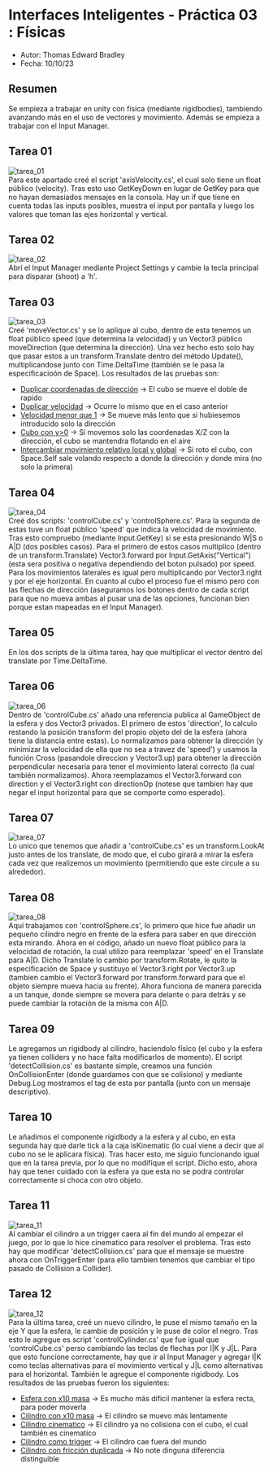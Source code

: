 # Interfaces Inteligentes - Práctica 03 : Físicas  

- Autor: Thomas Edward Bradley  
- Fecha: 10/10/23  

## Resumen  
Se empieza a trabajar en unity con física (mediante rigidbodies), tambiendo avanzando más en el uso 
de vectores y movimiento. Además se empieza a trabajar con el Input Manager. 
## Tarea 01  
![tarea_01](./gifs/II_Pr03_gif01.gif)  
Para este apartado creé el script 'axisVelocity.cs', el cual solo tiene un float público (velocity). 
Tras esto uso GetKeyDown en lugar de GetKey para que no hayan demasiados mensajes en la consola. Hay un 
if que tiene en cuenta todas las inputs posibles, muestra el input por pantalla y luego los valores que 
toman las ejes horizontal y vertical.
## Tarea 02  
![tarea_02](./img/II_Pr03_img02.png)  
Abrí el Input Manager mediante Project Settings y cambie la tecla principal para disparar (shoot) a 'h'.
## Tarea 03  
![tarea_03](./gifs/II_Pr03_gif03.gif)  
Creé 'moveVector.cs' y se lo aplique al cubo, dentro de esta tenemos un float público speed (que determina 
la velocidad) y un Vector3 público moveDirection (que determina la dirección). Una vez hecho esto solo hay que 
pasar estos a un transform.Translate dentro del método Update(), multiplicandose junto con Time.DeltaTime (también 
se le pasa la especificacioón de Space). Los resultados de las pruebas son: 
- <u>Duplicar coordenadas de dirección</u> -> El cubo se mueve el doble de rapido
- <u>Duplicar velocidad</u> -> Ocurre lo mismo que en el caso anterior
- <u>Velocidad menor que 1</u> -> Se mueve más lento que si hubiesemos introducido solo la dirección
- <u>Cubo con y>0</u> -> Si movemos solo las coordenadas X/Z con la dirección, el cubo se mantendra flotando en el aire
- <u>Intercambiar movimiento relativo local y global</u> -> Si roto el cubo, con Space.Self sale volando respecto a donde la dirección y donde mira (no solo la primera)
## Tarea 04 
![tarea_04](./gifs/II_Pr03_gif04.gif)  
Creé dos scripts: 'controlCube.cs' y 'controlSphere.cs'. Para la segunda de estas tuve un float público 
'speed' que indica la velocidad de movimiento. Tras esto compruebo (mediante Input.GetKey) si se esta 
presionando W|S o A|D (dos posibles casos). Para el primero de estos casos multiplico (dentro de un 
transform.Translate) Vector3.forward por Input.GetAxis("Vertical") (esta sera positiva o negativa dependiendo 
del boton pulsado) por speed. Para los movimientos laterales es igual pero multiplicando por Vector3.right y 
por el eje horizontal. En cuanto al cubo el proceso fue el mismo pero con las flechas de dirección (aseguramos 
los botones dentro de cada script para que no mueva ambas al pusar una de las opciones, funcionan bien 
porque estan mapeadas en el Input Manager).
## Tarea 05  
En los dos scripts de la última tarea, hay que multiplicar el vector dentro del translate por Time.DeltaTime.
## Tarea 06 
![tarea_06](./gifs/II_Pr03_gif06.gif)  
Dentro de 'controlCube.cs' añado una referencia publica al GameObject de la esfera y dos Vector3 privados. El 
primero de estos 'direction', lo calculo restando la posición transform del propio objeto del de la esfera (ahora 
tiene la distancia entre estas). Lo normalizamos para obtener la dirección (y minimizar la velocidad de ella que no 
sea a travez de 'speed') y usamos la función Cross (pasandole direccion y Vector3.up) para obtener la dirección perpendicular 
necesaria para tener el movimiento lateral correcto (la cual también normalizamos). Ahora reemplazamos el Vector3.forward con 
direction y el Vector3.right con directionOp (notese que tambien hay que negar el input horizontal para que se comporte como 
esperado).
## Tarea 07  
![tarea_07](./gifs/II_Pr03_gif07.gif)  
Lo unico que tenemos que añadir a 'controlCube.cs' es un transform.LookAt justo antes de los translate, de modo que, el cubo 
girará a mirar la esfera cada vez que realizemos un movimiento (permitiendo que este circule a su alrededor).
## Tarea 08  
![tarea_08](./gifs/II_Pr03_gif08.gif)  
Aquí trabajamos con 'controlSphere.cs', lo primero que hice fue añadir un pequeño cilindro negro en frente de la esfera para 
saber en que dirección esta mirando. Ahora en el código, añado un nuevo float público para la velocidad de rotación, la cual 
utilizo para reemplazar 'speed' en el Translate para A|D. Dicho Translate lo cambio por transform.Rotate, le quito la especificación 
de Space y sustituyo el Vector3.right por Vector3.up (tambien cambio el Vector3.forward por transform.forward para que el objeto 
siempre mueva hacia su frente). Ahora funciona de manera parecida a un tanque, donde siempre se movera para delante o para detrás 
y se puede cambiar la rotación de la misma con A|D.  
## Tarea 09  
Le agregamos un rigidbody al cilindro, haciendolo físico (el cubo y la esfera ya tienen colliders y no hace falta modificarlos de 
momento). El script 'detectCollision.cs' es bastante simple, creamos una función OnCollisionEnter (donde guardamos con que se colisiono) 
y mediante Debug.Log mostramos el tag de esta por pantalla (junto con un mensaje descriptivo).
## Tarea 10  
Le añadimos el componente rigidbody a la esfera y al cubo, en esta segunda hay que darle tick a la caja isKinematic (lo cual viene a decir que 
al cubo no se le aplicara física). Tras hacer esto, me siguio funcionando igual que en la tarea previa, por lo que no modifique el script. Dicho 
esto, ahora hay que tener cuidado con la esfera ya que esta no se podra controlar correctamente si choca con otro objeto.
## Tarea 11  
![tarea_11](./gifs/II_Pr03_gif11.gif)  
Al cambiar el cilindro a un trigger caera al fin del mundo al empezar el juego, por lo que lo hice cinematico para resolver el problema.
Tras esto hay que modificar 'detectCollsiion.cs' para que el mensaje se muestre ahora con OnTriggerEnter (para ello tambien tenemos que cambiar el tipo 
pasado de Collision a Collider).
## Tarea 12  
![tarea_12](./gifs/II_Pr03_gif12.gif)  
Para la última tarea, creé un nuevo cilindro, le puse el mismo tamaño en la eje Y que la esfera, le cambie de posición y le puse de color el negro.
Tras esto le agregue es script 'controlCylinder.cs' que fue igual que 'controlCube.cs' perso cambiando las teclas de flechas por I|K y J|L. Para que esto 
funcione correctamente, hay que ir al Input Manager y agregar I|K como teclas alternativas para el movimiento vertical y J|L como alternativas para el horizontal. 
También le agregue el componente rigidbody. Los resultados de las pruebas fueron los siguientes:  
- <u>Esfera con x10 masa</u> -> Es mucho más dificil mantener la esfera recta, para poder moverla
- <u>Cilindro con x10 masa</u> -> El cilindro se muevo más lentamente
- <u>Cilindro cinematico</u> -> El cilindro ya no colisiona con el cubo, el cual también es cinematico
- <u>Cilindro como trigger</u> -> El cilindro cae fuera del mundo
- <u>Cilindro con fricción duplicada</u> ->  No note dinguna diferencia distinguible